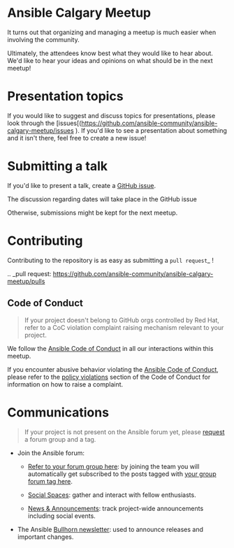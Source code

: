 # Ansible Calgary Meetup

It turns out that organizing and managing a meetup is much easier when involving
the community.

Ultimately, the attendees know best what they would like to hear about.
We'd like to hear your ideas and opinions on what should be in the next meetup!

# Presentation topics


If you would like to suggest and discuss topics for presentations, please look
through the [issues[(https://github.com/ansible-community/ansible-calgary-meetup/issues
).
If you'd like to see a presentation about something and it isn't there, feel
free to create a new issue!

# Submitting a talk


If you'd like to present a talk, create a [GitHub issue](https://github.com/ansible-community/ansible-calgary-meetup/issues/new/choose
).

The discussion regarding dates will take place in the GitHub issue

Otherwise, submissions might be kept for the next meetup.


# Contributing


Contributing to the repository is as easy as submitting a `pull request`_ !

.. _pull request: https://github.com/ansible-community/ansible-calgary-meetup/pulls




## Code of Conduct

> If your project doesn't belong to GitHub orgs controlled by Red Hat, refer to a CoC violation complaint raising mechanism relevant to your project.

We follow the [Ansible Code of Conduct](https://docs.ansible.com/ansible/latest/community/code_of_conduct.html) in all our interactions within this meetup.

If you encounter abusive behavior violating the [Ansible Code of Conduct](https://docs.ansible.com/ansible/latest/community/code_of_conduct.html), please refer to the [policy violations](https://docs.ansible.com/ansible/latest/community/code_of_conduct.html#policy-violations) section of the Code of Conduct for information on how to raise a complaint.

# Communications

> If your project is not present on the Ansible forum yet, please [request](https://forum.ansible.com/t/requesting-a-forum-group/503/17) a forum group and a tag.

* Join the Ansible forum:
    * [Refer to your forum group here](https://forum.ansible.com/g/): by joining the team you will automatically get subscribed to the posts tagged with [your group forum tag here](https://forum.ansible.com/tags).
   
    * [Social Spaces](https://forum.ansible.com/c/chat/4): gather and interact with fellow enthusiasts.
    * [News & Announcements](https://forum.ansible.com/c/news/5/none): track project-wide announcements including social events.

* The Ansible [Bullhorn newsletter](https://forum.ansible.com/t/about-the-newsletter-category/166): used to announce releases and important changes.

